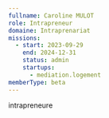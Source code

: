 ```yaml
---
fullname: Caroline MULOT
role: Intrapreneur
domaine: Intraprenariat
missions:
  - start: 2023-09-29
    end: 2024-12-31
    status: admin
    startups:
      - mediation.logement
memberType: beta
---
```

intrapreneure